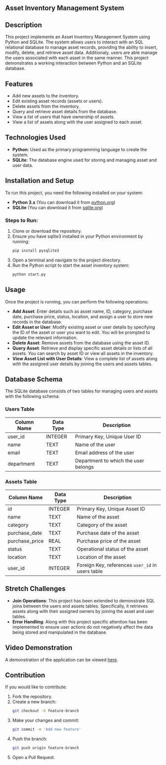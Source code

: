 ## Asset Inventory Management System

## Description

This project implements an Asset Inventory Management System using Python and SQLite. The system allows users to interact with an SQL relational database to manage asset records, providing the ability to insert, modify, delete, and retrieve asset data. Additionaly, users are able manage the users associated with each asset in the same manner. This project demonstrates a working interaction between Python and an SQLite database.

## Features

- Add new assets to the inventory.
- Edit existing asset records (assets or users).
- Delete assets from the inventory.
- Query and retrieve asset details from the database.
- View a list of users that have ownership of assets.
- View a list of assets along with the user assigned to each asset.

## Technologies Used

- **Python**: Used as the primary programming language to create the system.
- **SQLite**: The database engine used for storing and managing asset and user data.

## Installation and Setup

To run this project, you need the following installed on your system:

- **Python 3.x** (You can download it from [python.org](https://www.python.org))
- **SQLite** (You can download it from [sqlite.org](https://www.sqlite.org))

### Steps to Run:

1. Clone or download the repository.
2. Ensure you have sqlite3 installed in your Python environment by running:
   ```bash
   pip install pysqlite3
   ```
3. Open a terminal and navigate to the project directory.
4. Run the Python script to start the asset inventory system:
   ```bash
   python start.py
   ```

## Usage

Once the project is running, you can perform the following operations:

- **Add Asset**: Enter details such as asset name, ID, category, purchase date, purchase price, status, location, and assign a user to store new records in the database.
- **Edit Asset or User**: Modify existing asset or user details by specifying the ID of the asset or user you want to edit. You will be prompted to update the relevant information.
- **Delete Asset**: Remove assets from the database using the asset ID.
- **Query Asset**: Retrieve and display specific asset details or lists of all assets. You can search by asset ID or view all assets in the inventory.
- **View Asset List with User Details**: View a complete list of assets along with the assigned user details by joining the users and assets tables.

## Database Schema

The SQLite database consists of two tables for managing users and assets with the following schema:

### Users Table

| Column Name | Data Type | Description |
| ----------- | --------- | ----------- |
| user_id     | INTEGER   | Primary Key, Unique User ID |
| name        | TEXT      | Name of the user |
| email       | TEXT      | Email address of the user |
| department  | TEXT      | Department to which the user belongs |

### Assets Table

| Column Name    | Data Type | Description |
| -------------- | --------- | ----------- |
| id             | INTEGER   | Primary Key, Unique Asset ID |
| name           | TEXT      | Name of the asset |
| category       | TEXT      | Category of the asset |
| purchase_date  | TEXT      | Purchase date of the asset |
| purchase_price | REAL      | Purchase price of the asset |
| status         | TEXT      | Operational status of the asset |
| location       | TEXT      | Location of the asset |
| user_id        | INTEGER   | Foreign Key, references `user_id` in users table |

## Stretch Challenges

- **Join Operations**: This project has been extended to demonstrate SQL joins between the users and assets tables. Specifically, it retrieves assets along with their assigned owners by joining the asset and user tables.
- **Error Handling**: Along with this project specific attention has been implemented to ensure user actions do not negatively affect the data being stored and manipulated in the database. 

## Video Demonstration
A demonstration of the application can be viewed [here](https://www.youtube.com/watch?v=-kzoPFdEQHY).

## Contribution

If you would like to contribute:

1. Fork the repository.
2. Create a new branch:
   ```bash
   git checkout -b feature-branch
   ```
3. Make your changes and commit:
   ```bash
   git commit -m 'Add new feature'
   ```
4. Push the branch:
   ```bash
   git push origin feature-branch
   ```
5. Open a Pull Request.
